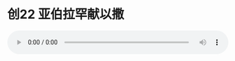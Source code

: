 # 创22 亚伯拉罕献以撒

<audio style="width: 100%;" preload="false" controls controlslist="nodownload"><source src="http://file.simai.life/audio/mp3/old/27451.mp3" type="audio/mpeg">Your browser does not support the audio element.</audio>


